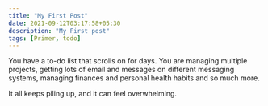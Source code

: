 ```yaml
---
title: "My First Post"
date: 2021-09-12T03:17:58+05:30
description: "My First post"
tags: [Primer, todo]
---
```


You have a to-do list that scrolls on for days. You are managing multiple projects, getting lots of email and messages on different messaging systems, managing finances and personal health habits and so much more.

It all keeps piling up, and it can feel overwhelming.
